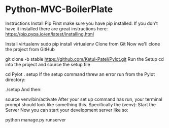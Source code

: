 # Python-MVC-BoilerPlate

Instructions
Install Pip
First make sure you have pip installed. If you don't have it installed there are great instructions here:  https://pip.pypa.io/en/latest/installing.html

Install virtualenv
sudo pip install virtualenv
Clone from Git
Now we'll clone the project from GitHub

git clone -b stable https://github.com/Ketul-Patel/Pylot.git
Run the Setup
cd into the project and source the setup file

cd Pylot
. setup
If the setup command threw an error run from the Pylot directory:

./setup
And then:

source venv/bin/activate
After your set up command has run, your terminal prompt should look like something this. Specifically the (venv):
Start the Server
Now you can start your development server like so:

python manage.py runserver
